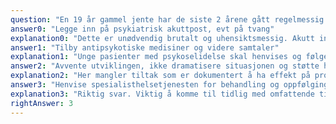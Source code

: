 ```yaml
---
question: "En 19 år gammel jente har de siste 2 årene gått regelmessig til sin fastlege og presentert symptomer du mener passer best med schizofreni. Hun har imperative hørselshallusinasjoner, hun har en idè om at et kamera i øyet hennes overfører alt hun ser til en overvåkningssentral. Hun har isolert seg sosialt og mistet all kontakt med venner men greid å fullføre videregående skole studiespesialisering, hun bruker ikke rusmidler, hun er stort sett trist. Du møter henne som vikar for fastlegen. Hva er riktig behandlingstilnærming?"
answer0: "Legge inn på psykiatrisk akuttpost, evt på tvang"
explanation0: "Dette er unødvendig brutalt og uhensiktsmessig. Akutt innleggelse er aktuelt bare når den akutte klinikken tilsier at det er eneste gode løsning."
answer1: "Tilby antipsykotiske medisiner og videre samtaler"
explanation1: "Unge pasienter med psykoselidelse skal henvises og følges i samarbeid med spesialisthelsetjenesten, flere tilbud skal gis. Jfr. HDir sitt pakkeforløp psykose så vel som internasjonale guidelines. Medisiner og andre dokumenterte tiltak er nødvendig for god prognose."
answer2: "Avvente utviklingen, ikke dramatisere situasjonen og støtte henne i videre studier"
explanation2: "Her mangler tiltak som er dokumentert å ha effekt på prognose, dette er for dårlig helsehjelp."
answer3: "Henvise spesialisthelsetjenesten for behandling og oppfølging i hht pakkeforløp"
explanation3: "Riktig svar. Viktig å komme til tidlig med omfattende tiltak for best mulig prognose hos unge med schizofreni. For pasienten i ingressen begynner det å haste / bli vel sent. Burde vært henvist tidligere."
rightAnswer: 3
---
```

